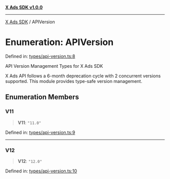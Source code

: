 [**X Ads SDK v1.0.0**](../README.md)

***

[X Ads SDK](../globals.md) / APIVersion

# Enumeration: APIVersion

Defined in: [types/api-version.ts:8](https://github.com/kage1020/x-ads-sdk/blob/main/src/types/api-version.ts#L8)

API Version Management Types for X Ads SDK

X Ads API follows a 6-month deprecation cycle with 2 concurrent versions supported.
This module provides type-safe version management.

## Enumeration Members

### V11

> **V11**: `"11.0"`

Defined in: [types/api-version.ts:9](https://github.com/kage1020/x-ads-sdk/blob/main/src/types/api-version.ts#L9)

***

### V12

> **V12**: `"12.0"`

Defined in: [types/api-version.ts:10](https://github.com/kage1020/x-ads-sdk/blob/main/src/types/api-version.ts#L10)
